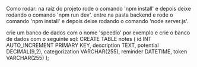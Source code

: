 Como rodar:
na raíz do projeto rode o comando 'npm install' e depois deixe rodando o comando 'npm run dev'.
entre na pasta backend e rode o comando 'npm install' e depois deixe rodando o comando 'node server.js'.

crie um banco de dados com o nome 'speedio' por exemplo e crie o banco de dados com o seguinte sql:
CREATE TABLE notes (
    id INT AUTO_INCREMENT PRIMARY KEY,
    description TEXT,
    potential DECIMAL(9,2),
    categorization VARCHAR(255),
    reminder DATETIME,
    token VARCHAR(255)
);